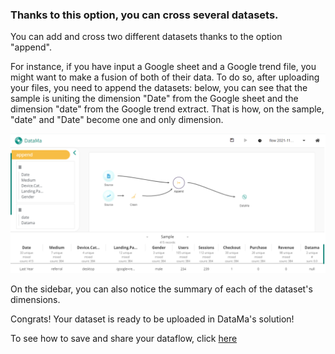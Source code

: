 ---
---

### Thanks to this option, you can cross several datasets.


You can add and cross two different datasets thanks to the option "append".


For instance, if you have input a Google sheet and a Google trend file, you might want to make a fusion of both of their data. To do so, after uploading your files, you need to append the datasets: below, you can see that the sample is uniting the dimension "Date" from the Google sheet and the dimension "date" from the Google trend extract. That is how, on the sample, "date" and "Date" become one and only dimension.

![here](images/Appendstep1.png)

On the sidebar, you can also notice the summary of each of the dataset's dimensions.

Congrats! Your dataset is ready to be uploaded in DataMa's solution!

To see how to save and share your dataflow, click [here]({{site.url}}/{{site.baseurl}}/prep/header/Saving_and_sharing.html)

